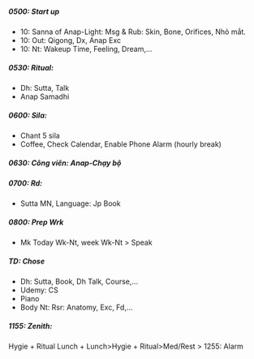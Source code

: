 ##### 0500: Start up
* 10: Sanna of Anap-Light: Msg & Rub: Skin, Bone, Orifices, Nhỏ mắt.
* 10: Out: Qigong, Dx, Anap Exc
* 10: Nt: Wakeup Time, Feeling, Dream,...
##### 0530: Ritual: 
+ Dh: Sutta, Talk
+ Anap Samadhi
##### 0600: Sila: 
+ Chant 5 sila
+ Coffee, Check Calendar, Enable Phone Alarm (hourly break)
##### 0630: Công viên: Anap-Chạy bộ
##### 0700: Rd: 
+ Sutta MN, Language: Jp Book
##### 0800: Prep Wrk
* Mk Today Wk-Nt, week Wk-Nt > Speak
##### TD: Chose
* Dh: Sutta, Book, Dh Talk, Course,...
* Udemy: CS
* Piano
* Body Nt: Rsr: Anatomy, Exc, Fd,...
##### 1155: Zenith:
Hygie + Ritual Lunch + Lunch>Hygie + Ritual>Med/Rest > 1255: Alarm
